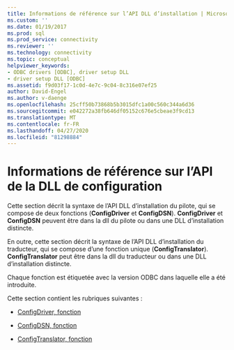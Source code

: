```yaml
---
title: Informations de référence sur l’API DLL d’installation | Microsoft Docs
ms.custom: ''
ms.date: 01/19/2017
ms.prod: sql
ms.prod_service: connectivity
ms.reviewer: ''
ms.technology: connectivity
ms.topic: conceptual
helpviewer_keywords:
- ODBC drivers [ODBC], driver setup DLL
- driver setup DLL [ODBC]
ms.assetid: f9d03f17-1c0d-4e7c-9c04-8c316e07ef25
author: David-Engel
ms.author: v-daenge
ms.openlocfilehash: 25cff50b73868b5b3015dfc1a00c560c344a6d36
ms.sourcegitcommit: e042272a38fb646df05152c676e5cbeae3f9cd13
ms.translationtype: MT
ms.contentlocale: fr-FR
ms.lasthandoff: 04/27/2020
ms.locfileid: "81298884"
---
```

# <a name="setup-dll-api-reference"></a>Informations de référence sur l’API de la DLL de configuration
Cette section décrit la syntaxe de l’API DLL d’installation du pilote, qui se compose de deux fonctions (**ConfigDriver** et **ConfigDSN**). **ConfigDriver** et **ConfigDSN** peuvent être dans la dll du pilote ou dans une DLL d’installation distincte.  
  
 En outre, cette section décrit la syntaxe de l’API DLL d’installation du traducteur, qui se compose d’une fonction unique (**ConfigTranslator**). **ConfigTranslator** peut être dans la dll du traducteur ou dans une DLL d’installation distincte.  
  
 Chaque fonction est étiquetée avec la version ODBC dans laquelle elle a été introduite.  
  
 Cette section contient les rubriques suivantes :  
  
-   [ConfigDriver, fonction](../../../odbc/reference/syntax/configdriver-function.md)  
  
-   [ConfigDSN, fonction](../../../odbc/reference/syntax/configdsn-function.md)  
  
-   [ConfigTranslator, fonction](../../../odbc/reference/syntax/configtranslator-function.md)
